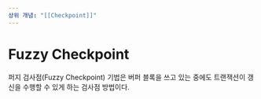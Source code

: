 ```yaml
---
상위 개념: "[[Checkpoint]]"
---
```

# Fuzzy Checkpoint
퍼지 검사점(Fuzzy Checkpoint) 기법은 버퍼 블록을 쓰고 있는 중에도 트랜잭션이 갱신을 수행할 수 있게 하는 검사점 방법이다.